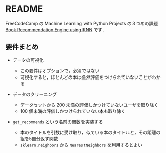 # README

FreeCodeCamp の Machine Learning with Python Projects の３つめの課題 [Book Recommendation Engine using KNN](https://www.freecodecamp.org/learn/machine-learning-with-python/machine-learning-with-python-projects/book-recommendation-engine-using-knn) です．

## 要件まとめ

* データの可視化
  * この要件はオプションで，必須ではない
  * 可視化すると，ほとんどの本は全然評価をつけられていないことがわかる

* データのクリーニング
  * データセットから 200 未満の評価しかつけていないユーザを取り除く
  * 100 個未満の評価しかつけられていない本も取り除く

* `get_recommends` という名前の関数を実装する
  * 本のタイトルを引数に受け取り，似ている本のタイトルと，その距離の組を5冊分返す関数
  * `sklearn.neighbors` から `NearestNeighbors` を利用するとよい